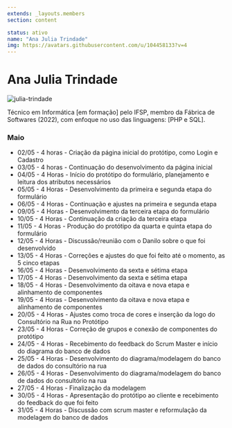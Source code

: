 ```yaml
---
extends: _layouts.members
section: content

status: ativo
name: "Ana Julia Trindade"
img: https://avatars.githubusercontent.com/u/104458133?v=4
---
```


# Ana Julia Trindade

![julia-trindade]()

Técnico em Informática [em formação] pelo IFSP, membro da Fábrica de Softwares (2022), com enfoque no uso das linguagens: [PHP e SQL].


### Maio

 - 02/05 - 4 horas - Criação da página inicial do protótipo, como Login e Cadastro
 - 03/05 - 4 horas - Continuação do desenvolvimento da página inicial
 - 04/05 - 4 Horas - Início do protótipo do formulário, planejamento e leitura dos atributos necessários
 - 05/05 - 4 Horas - Desenvolvimento da primeira e segunda etapa do formulário
 - 06/05 - 4 Horas - Continuação e ajustes na primeira e segunda etapa
 - 09/05 - 4 Horas - Desenvolvimento da terceira etapa do formulário
 - 10/05 - 4 Horas - Continuação da criação da terceira etapa
 - 11/05 - 4 Horas - Produção do protótipo da quarta e quinta etapa do formulário
 - 12/05 - 4 Horas - Discussão/reunião com o Danilo sobre o que foi desenvolvido
 - 13/05 - 4 Horas - Correções e ajustes do que foi feito até o momento, as 5 cinco etapas
 - 16/05 - 4 Horas - Desenvolvimento da sexta e sétima etapa
 - 17/05 - 4 Horas - Desenvolvimento da sexta e sétima etapa
 - 18/05 - 4 Horas - Desenvolvimento da oitava e nova etapa e alinhamento de componentes
 - 19/05 - 4 Horas - Desenvolvimento da oitava e nova etapa e alinhamento de componentes
 - 20/05 - 4 Horas - Ajustes como troca de cores e inserção da logo do Consultório na Rua no Protótipo
 - 23/05 - 4 Horas - Correção de grupos e conexão de componentes do protótipo
 - 24/05 - 4 Horas - Recebimento do feedback do Scrum Master e início do diagrama do banco de dados
 - 25/05 - 4 Horas - Desenvolvimento do diagrama/modelagem do banco de dados do   consultório na rua
 - 26/05 - 4 Horas - Desenvolvimento do diagrama/modelagem do banco de dados do   consultório na rua
 - 27/05 - 4 Horas - Finalização da modelagem
 - 30/05 - 4 Horas - Apresentação do protótipo ao cliente e recebimento do feedback do que foi feito
 - 31/05 - 4 Horas - Discussão com scrum master e reformulação da modelagem do banco de dados